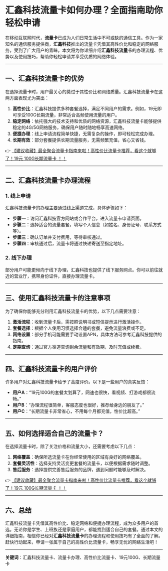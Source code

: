 # 汇鑫科技流量卡如何办理？全面指南助你轻松申请

在移动互联网时代，**流量卡**已成为人们日常生活中不可或缺的通信工具。作为一家知名的通信服务提供商，**汇鑫科技**推出的流量卡凭借其高性价比和稳定的网络服务，受到了广大用户的青睐。本文将为你详细介绍**汇鑫科技流量卡**的办理流程、优势以及使用技巧，帮助你轻松申请并享受优质的网络体验。

---

## 一、汇鑫科技流量卡的优势

在选择流量卡时，用户最关心的莫过于其性价比和网络质量。汇鑫科技流量卡在这两方面表现尤为突出：

1. **高性价比**：汇鑫科技提供多种套餐选择，满足不同用户的需求。例如，19元即可享受100G长期流量，非常适合高频使用流量的用户。
2. **稳定网络**：依托强大的技术支持和优质的网络资源，汇鑫科技流量卡能够提供稳定的4G/5G网络服务，确保用户随时随地畅享高速网络。
3. **便捷办理**：线上申请流程简单快捷，无需复杂的操作，即可轻松完成办理。
4. **长期有效**：部分套餐提供长期流量服务，无需频繁充值，省心又省钱。

👉 [【建议收藏】最全聚合流量卡指南来啦！高性价比流量卡推荐，看这个就够了！19元 100G长期流量卡 ！！](https://bit.ly/Liuliangka)

---

## 二、汇鑫科技流量卡办理流程

### 1. 线上申请
汇鑫科技流量卡的办理主要通过线上渠道完成，具体步骤如下：
- **步骤一**：访问汇鑫科技官方网站或合作平台，进入流量卡申请页面。
- **步骤二**：选择适合的流量套餐，填写个人信息（如姓名、身份证号、联系方式等）。
- **步骤三**：确认订单并支付费用，等待审核通过。
- **步骤四**：审核通过后，流量卡将通过快递寄送至指定地址。

### 2. 线下办理
部分用户可能更倾向于线下办理，汇鑫科技也提供了线下服务网点。你可以前往就近的营业厅，携带身份证件，直接办理流量卡。

---

## 三、使用汇鑫科技流量卡的注意事项

为了确保你能够充分利用汇鑫科技流量卡的优势，以下几点需要注意：
1. **激活流程**：收到流量卡后，需按照说明书或短信提示进行激活操作。
2. **套餐选择**：根据个人使用习惯选择合适的套餐，避免流量浪费或不足。
3. **网络设置**：部分手机可能需要手动设置APN，具体方法可参考汇鑫科技提供的指南。
4. **定期查询**：通过官方渠道查询剩余流量和有效期，及时充值或续费。

---

## 四、汇鑫科技流量卡的用户评价

许多用户对汇鑫科技流量卡给予了高度评价。以下是一些用户的真实反馈：
- **用户A**：“19元100G的套餐太划算了，网速也很快，看视频、打游戏都很流畅。”
- **用户B**：“办理流程很简单，客服态度也很好，推荐给身边的朋友了。”
- **用户C**：“长期流量卡非常省心，不用每个月都充值，性价比超高。”

---

## 五、如何选择适合自己的流量卡？

在选择流量卡时，除了关注价格和流量大小，还需要考虑以下几点：
1. **网络覆盖**：确保所选流量卡在你经常使用的区域有良好的网络覆盖。
2. **套餐灵活性**：选择支持灵活变更套餐的流量卡，以便根据需求随时调整。
3. **售后服务**：选择提供完善售后服务的品牌，遇到问题时能够及时解决。

👉 [【建议收藏】最全聚合流量卡指南来啦！高性价比流量卡推荐，看这个就够了！19元 100G长期流量卡 ！！](https://bit.ly/Liuliangka)

---

## 六、总结

汇鑫科技流量卡凭借其高性价比、稳定网络和便捷办理流程，成为众多用户的首选。无论你是学生、上班族还是家庭用户，都能找到适合自己的套餐。通过本文的详细指南，相信你已经对**汇鑫科技流量卡**的办理流程和使用技巧有了全面的了解。赶快行动起来，申请一张属于自己的高性价比流量卡，畅享无忧的网络生活吧！

---

**关键词**：汇鑫科技流量卡、流量卡办理、高性价比流量卡、19元100G、长期流量卡
